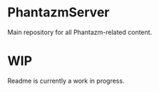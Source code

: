 # PhantazmServer
Main repository for all Phantazm-related content.

# WIP
Readme is currently a work in progress.
